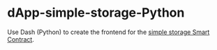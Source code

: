 # dApp-simple-storage-Python

Use Dash (Python) to create the frontend for the [simple storage Smart Contract](https://github.com/charmingdata/all-smart-contracts/blob/main/SimpleStorage.sol).
